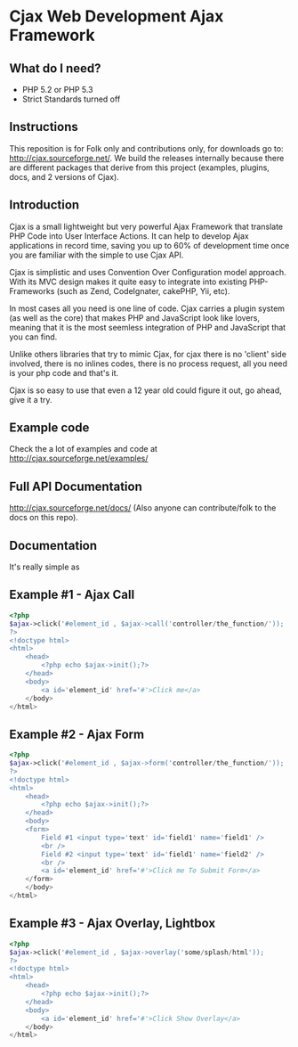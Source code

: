 # Cjax Web Development Ajax Framework

## What do I need?

+    PHP 5.2 or PHP 5.3
+    Strict Standards turned off

## Instructions

This reposition is for Folk only and contributions only, for downloads go to: http://cjax.sourceforge.net/. We build the releases internally because there are different packages that derive from this project (examples, plugins, docs, and 2 versions of Cjax).

## Introduction

Cjax is a small lightweight but very powerful Ajax Framework that translate PHP Code into User Interface Actions. It can 
help to develop Ajax applications in record time, saving you up to 60% of development time once you are familiar with the
simple to use Cjax API.
  
Cjax is simplistic and uses Convention  Over Configuration model approach. With its MVC design makes it quite easy to integrate
into existing PHP-Frameworks (such as Zend, CodeIgnater, cakePHP, Yii, etc).

In most cases all you need is one line of code. Cjax carries a plugin system (as well as the core) that makes PHP and JavaScript look like lovers, meaning that
it is the most seemless integration of PHP and JavaScript that you can find.

Unlike others libraries that try to mimic Cjax, for cjax there is no 'client' side involved, there is no inlines codes, there is no process request, all you need is your php code and that's it.

Cjax is so easy to use that even a 12 year old could figure it out, go ahead, give it a try.

## Example code

Check the a lot of examples and code at http://cjax.sourceforge.net/examples/

## Full API Documentation

http://cjax.sourceforge.net/docs/ (Also anyone can contribute/folk to the docs on this repo).

## Documentation

It's really simple as


## Example #1 - Ajax Call
```php
<?php
$ajax->click('#element_id , $ajax->call('controller/the_function/'));
?>
<!doctype html>
<html>
	<head>
		<?php echo $ajax->init();?>
	</head>
	<body>
		<a id='element_id' href='#'>Click me</a>
	</body>
</html>
```


## Example #2 - Ajax Form
```php
<?php
$ajax->click('#element_id , $ajax->form('controller/the_function/'));
?>
<!doctype html>
<html>
	<head>
		<?php echo $ajax->init();?>
	</head>
	<body>
	<form>
		Field #1 <input type='text' id='field1' name='field1' />
		<br />
		Field #2 <input type='text' id='field1' name='field2' />
		<br />
		<a id='element_id' href='#'>Click me To Submit Form</a>
	</form>
	</body>
</html>
```

## Example #3 - Ajax Overlay, Lightbox
```php
<?php
$ajax->click('#element_id , $ajax->overlay('some/splash/html'));
?>
<!doctype html>
<html>
	<head>
		<?php echo $ajax->init();?>
	</head>
	<body>
		<a id='element_id' href='#'>Click Show Overlay</a>
	</body>
</html>
```
